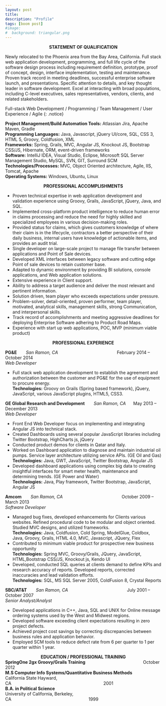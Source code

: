 ```yaml
---
layout: post
title: 
description: "Profile"
tags: [boom post]
#image:
#  background: triangular.png
---
```




<div style="text-align:center"><strong>STATEMENT OF QUALIFICATION</strong></div>

Newly relocated to the Phoenix area from the Bay Area, California. Full stack web application development, programming, and full life cycle of the software design process including requirement definition, prototype, proof of concept, design, interface implementation, testing and maintenance.  Proven track record in meeting deadlines, successful enterprise software launch, and presentations.
Specific attention to details, and key thought leader in software development. Excel at interacting with broad populations, including C-level executives, sales representatives, vendors, clients, and related stakeholders.

Full-stack Web Development &#47; Programming &#47; Team Management &#47; User Experience &#47; Agile 
{: .notice}


<div><strong>Project Management/Build Automation Tools:</strong> Atlassian Jira, Apache Maven, Gradle</div>
<div><strong>Programming Languages:</strong> Java, Javascript, jQuery UI/core, SQL, CSS 3, HTML 5, Groovy, Coldfusion, XML</div>
<div><strong>Frameworks:</strong> Spring, Grails, MVC, Angular JS, Knockout JS, Bootstrap CSS/JS, Hibernate, ORM, event-driven frameworks</div>
<div><strong>Software:</strong> IntelliJ IDEA, Visual Studio, Eclipse, Microsoft SQL Server Management Studio, MySQL, SVN, GIT, Surround SCM</div>
<div><strong>Technologies/Processes:</strong> MVC, Object Oriented architecture, Agile, IIS, Tomcat, Apache</div> 
<div><strong>Operating Systems:</strong> Windows, Ubuntu, Linux</div>

<p>
<div style="text-align:center"><strong>PROFESSIONAL ACCOMPLISHMENTS</strong></div>
<ul>
<li>Proven technical expertise in web application development and validation experience using Groovy, Grails, JavaScript, jQuery, Java, and SQL.</li>
<li>Implemented cross-platform product intelligence to reduce human error in claims processing and reduce the need for highly skilled and specialized employees in various decision-making roles.</li> 
<li>Provided status for claims, which gives customers knowledge of where their claim is in the lifecycle, contractors a better perspective of their daily business, internal users have knowledge of actionable items, and provides an audit trial.</li>
<li>Single developer on large-scale project to manage file transfer between applications and Point of Sale devices.</li>
<li>Developed XML interfaces between legacy software and cutting edge Point of sale devices to retain customer base.</li>
<li>Adapted to dynamic environment by providing BI solutions, console applications, and Web application solutions.</li>
<li>Extensive experience in Client support.</li>
<li>Ability to address a target audience and deliver the most relevant and pertinent information.</li>
<li>Solution driven, team player who exceeds expectations under pressure.</li>
<li>Problem-solver, detail-oriented, proven performer, team player, motivated, analytical skills, management skills, strong Communication, and interpersonal skills.</li>
<li>Track record of accomplishments and meeting aggressive deadlines for deploying Enterprise Software adhering to Product Road Maps.</li>
<li>Experience with start up web applications, POC, MVP (minimum viable product)</li>
</ul>
</p>
<div style="text-align:center"><strong>PROFESSIONAL EXPERIENCE</strong></div>
<p>
<div><strong>PG&E</strong> <span style="margin-left:5%;"><i>San Ramon, CA</i></span> <span style="margin-left:37%;">February 2014 – October 2014</span></div>
<div><i>Web Developer</i></div> 
<ul>
<li>Full stack web application development to establish the agreement and authorization between the customer and PG&E for the use of equipment to procure energy.
<div><strong>Technologies:</strong> Groovy on Grails (Spring based framework), jQuery, JavaScript, various JavaScript plugins, HTML5, CSS3.</div>
</li>
</ul>
 
</p>
<p>
<div><strong>GE Global Research and Development</strong> <span style="margin-left:5%;"><i>San Ramon, CA</i></span> <span style="margin-left:4%;">May 2013  – December 2013</span></div>
<div><i>Web Developer</i></div> 
<ul> 
<li>Front End Web Developer focus on implementing and integrating Angular JS into technical stack.</li> 
<li>Created Dashboards using several popular JavaScript libraries including Twitter Bootstrap, HighCharts js, jQuery</li>
<li>Conducted product demos for clients in Qatar and Italy.</li>
<li>Worked on Dashboard application to diagnose and maintain industrial oil pumps. Service layer architecture utilizing service APIs. (GE Oil and Gas)
<div><strong>Technologies:</strong> Java, GWT, JavaScript, Twitter Bootstrap, Angular JS</div>
</li>
<li>Developed dashboard applications using complex big data to creating insightful interfaces for smart meter health, maintenance and determining trends. (GE Power and Water)
<div><strong>Technologies:</strong> Java, Play framework, Twitter Bootstrap, JavaScript, Angular JS</div>
</li>
</ul>
</p>
<p>
<div><strong>Amcom</strong> <span style="margin-left:5%;"><i>San Ramon, CA</i></span> <span style="margin-left:37%;">October 2009 – March 2013</span></div>
<div><i>Software Developer</i></div> 
<ul> 
<li>Managed bug fixes, developed enhancements for Clients various websites. Refined procedural code to be modular and object oriented. Studied MVC designs, and utilized frameworks.  
<div><strong>Technologies:</strong> Java, Coldfusion, Cold Spring, ModelGlue, Coldbox, Java, Groovy, Grails, HTML 4.0, MVC, Javascript, JQuery, Flex</div>
</li>
<li>Contributed to minimum viable product for prospective new business opportunity 
<div><strong>Technologies:</strong> Spring MVC, Groovy/Grails, JQuery, JavaScript, HTML,Bootstrap CSS/JS, Knockout js, Kendo UI</div>
</li>
<li>Developed, conducted SQL queries at clients demand to define KPIs and research accuracy of reports. Developed reports, corrected inaccuracies and lead validation efforts.
<div><strong>Technologies:</strong> SQL, MS SQL Server 2005, ColdFusion 8, Crystal Reports</div>
</li> 
</ul>
</p>
<p>
<div><strong>SBC/AT&T</strong> <span style="margin-left:5%;"><i>San Ramon, CA</i></span> <span style="margin-left:37%;">July 2001 – October 2007</span></div>
<div><i>Senior Analyst/Analyst</i></div> 
<ul>
<li>Developed applications in C++, Java, SQL and UNIX for Online message ordering systems used by the West and Midwest regions.
<li>Developed software exceeding client expectations resulting in zero project defects.
<li>Achieved project cost savings by correcting discrepancies between business rules and application behavior.
<li>Employed SCM tools to reduce defect rate from 6 per quarter to 1 per quarter within 1 year. 
</ul>
</p>
<p>
<div style="text-align:center"><strong>EDUCATION / PROFESSIONAL TRAINING</strong></div>

<div><strong>SpringOne 2gx Groovy/Grails Training</strong><span style="margin-left:37%;">October 2012</span></div>

<div><strong>M.S Computer Info Systems/Quantitative Business Methods</strong></div>
<div>California State Hayward, CA<span style="margin-left:59%;">2001</span></div>

<div><strong>B.A. in Political Science</strong></div>
<div>University of California, Berkeley, CA<span style="margin-left:49.5%;">1999</span></div>
</p>

